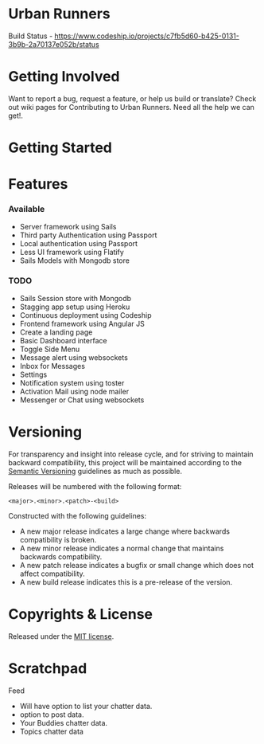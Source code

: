 Urban Runners
=============

Build Status - https://www.codeship.io/projects/c7fb5d60-b425-0131-3b9b-2a70137e052b/status

Getting Involved
================

Want to report a bug, request a feature, or help us build or translate? Check out wiki pages for Contributing to Urban Runners. Need all the help we can get!.

Getting Started
===============

Features
========
### Available
* Server framework using Sails
* Third party Authentication using Passport
* Local authentication using Passport
* Less UI framework using Flatify
* Sails Models with Mongodb store

### TODO
* Sails Session store with Mongodb
* Stagging app setup using Heroku
* Continuous deployment using Codeship
* Frontend framework using Angular JS
* Create a landing page
* Basic Dashboard interface
* Toggle Side Menu
* Message alert using websockets
* Inbox for Messages
* Settings
* Notification system using toster
* Activation Mail using node mailer
* Messenger or Chat using websockets

Versioning
==========

For transparency and insight into release cycle, and for striving to maintain backward compatibility, this project will be maintained according to the [Semantic Versioning](http://semver.org/) guidelines as much as possible.

Releases will be numbered with the following format:

`<major>.<minor>.<patch>-<build>`

Constructed with the following guidelines:

* A new major release indicates a large change where backwards compatibility is broken.
* A new minor release indicates a normal change that maintains backwards compatibility.
* A new patch release indicates a bugfix or small change which does not affect compatibility.
* A new build release indicates this is a pre-release of the version.

Copyrights & License
=====================
Released under the [MIT license](https://github.com/phaneendra/urbanrunners/blob/master/LICENSE).























Scratchpad
==========

Feed
 - Will have option to list your chatter data.
 - option to post data.
 - Your Buddies chatter data.
 - Topics chatter data
